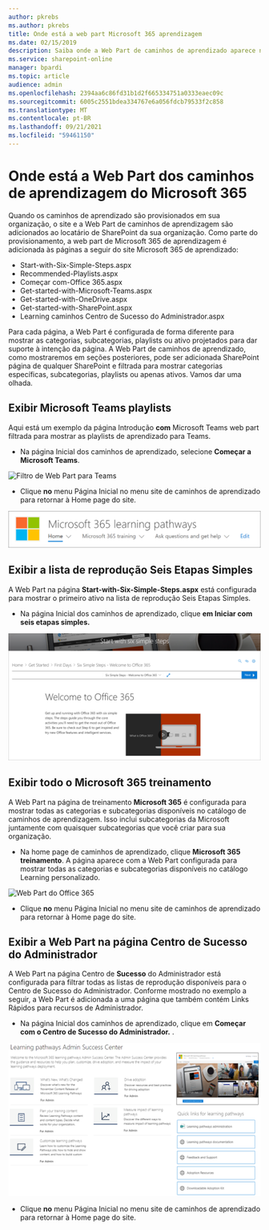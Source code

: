 ```yaml
---
author: pkrebs
ms.author: pkrebs
title: Onde está a web part Microsoft 365 aprendizagem
ms.date: 02/15/2019
description: Saiba onde a Web Part de caminhos de aprendizado aparece no site de caminhos de aprendizado
ms.service: sharepoint-online
manager: bpardi
ms.topic: article
audience: admin
ms.openlocfilehash: 2394aa6c86fd31b1d2f665334751a0333eaec09c
ms.sourcegitcommit: 6005c2551bdea334767e6a056fdcb79533f2c858
ms.translationtype: MT
ms.contentlocale: pt-BR
ms.lasthandoff: 09/21/2021
ms.locfileid: "59461150"
---
```

# <a name="wheres-the-microsoft-365-learning-pathways-web-part"></a>Onde está a Web Part dos caminhos de aprendizagem do Microsoft 365 

Quando os caminhos de aprendizado são provisionados em sua organização, o site e a Web Part de caminhos de aprendizagem são adicionados ao locatário de SharePoint da sua organização. Como parte do provisionamento, a web part de Microsoft 365 de aprendizagem é adicionada às páginas a seguir do site Microsoft 365 de aprendizado:

- Start-with-Six-Simple-Steps.aspx 
- Recommended-Playlists.aspx
- Começar com-Office 365.aspx
- Get-started-with-Microsoft-Teams.aspx
- Get-started-with-OneDrive.aspx
- Get-started-with-SharePoint.aspx
- Learning caminhos Centro de Sucesso do Administrador.aspx

Para cada página, a Web Part é configurada de forma diferente para mostrar as categorias, subcategorias, playlists ou ativo projetados para dar suporte à intenção da página. A Web Part de caminhos de aprendizado, como mostraremos em seções posteriores, pode ser adicionada SharePoint página de qualquer SharePoint e filtrada para mostrar categorias específicas, subcategorias, playlists ou apenas ativos. Vamos dar uma olhada. 

## <a name="view-microsoft-teams-playlists"></a>Exibir Microsoft Teams playlists

Aqui está um exemplo da página Introdução **com** Microsoft Teams web part filtrada para mostrar as playlists de aprendizado para Teams. 

- Na página Inicial dos caminhos de aprendizado, selecione **Começar a Microsoft Teams**.

![Filtro de Web Part para Teams](media/cg-whereiswp-teams.png)

- Clique **no** menu Página Inicial no menu site de caminhos de aprendizado para retornar à Home page do site.

![Menu Home](media/cg-homebtnmenu.png)

## <a name="view-the-six-simple-steps-playlist"></a>Exibir a lista de reprodução Seis Etapas Simples

A Web Part na página **Start-with-Six-Simple-Steps.aspx** está configurada para mostrar o primeiro ativo na lista de reprodução Seis Etapas Simples. 

- Na página Inicial dos caminhos de aprendizado, clique **em Iniciar com seis etapas simples.** 

![Seis etapas simples](media/cg-whereiswp-six.png)

## <a name="view-all-microsoft-365-training"></a>Exibir todo o Microsoft 365 treinamento

A Web Part na página de treinamento **Microsoft 365** é configurada para mostrar todas as categorias e subcategorias disponíveis no catálogo de caminhos de aprendizagem. Isso inclui subcategorias da Microsoft juntamente com quaisquer subcategorias que você criar para sua organização.

- Na home page de caminhos de aprendizado, clique **Microsoft 365 treinamento**. A página aparece com a Web Part configurada para mostrar todas as categorias e subcategorias disponíveis no catálogo Learning personalizado.

![Web Part do Office 365](media/cg-whereiswp-o365.png)

- Clique **no** menu Página Inicial no menu site de caminhos de aprendizado para retornar à Home page do site.

## <a name="view-the-web-part-on-the-admin-success-center-page"></a>Exibir a Web Part na página Centro de Sucesso do Administrador

A Web Part na página Centro de **Sucesso** do Administrador está configurada para filtrar todas as listas de reprodução disponíveis para o Centro de Sucesso do Administrador. Conforme mostrado no exemplo a seguir, a Web Part é adicionada a uma página que também contém Links Rápidos para recursos de Administrador. 

- Na página Inicial dos caminhos de aprendizado, clique em **Começar com o Centro de Sucesso do Administrador.** . 

![Centro de sucesso do administrador](media/cg-adminsuccesscenterwebpart.png)

- Clique **no** menu Página Inicial no menu site de caminhos de aprendizado para retornar à Home page do site.

